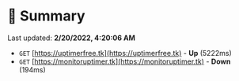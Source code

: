 # 📖 Summary
Last updated: **2/20/2022, 4:20:06 AM**

- `GET` [https://uptimerfree.tk](https://uptimerfree.tk) - **Up** (5222ms)
- `GET` [https://monitoruptimer.tk](https://monitoruptimer.tk) - **Down** (194ms)
